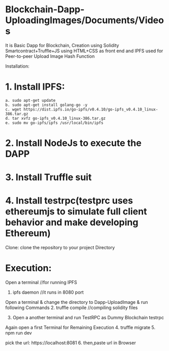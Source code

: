 # Blockchain-Dapp-UploadingImages/Documents/Videos

It is Basic Dapp for Blockchain, Creation using Solidity Smartcontract+Truffle+JS using HTML+CSS as front end and IPFS used for Peer-to-peer Upload Image Hash Function

Installation:
# 1. Install IPFS:
    a. sudo apt-get update
    b. sudo apt-get install golang-go -y
    c. wget https://dist.ipfs.io/go-ipfs/v0.4.10/go-ipfs_v0.4.10_linux-386.tar.gz
    d. tar xvfz go-ipfs_v0.4.10_linux-386.tar.gz
    e. sudo mv go-ipfs/ipfs /usr/local/bin/ipfs
# 2. Install NodeJs to execute the DAPP

# 3. Install Truffle suit 
  
# 4. Install testrpc(testprc uses ethereumjs to simulate full client behavior and make developing Ethereum)
  
  
 Clone: 
 clone the repository to your project Directory

# Execution:
Open a terminal //for running IPFS 
1. ipfs daemon  //it runs in 8080 port

Open a terminal & change the directory to Dapp-UploadImage & run following Commands
2. truffle compile            //compiling solidity files

3. Open a another terminal and run TestRPC as Dummy Blockchain
   testrpc
   
Again open a first Terminal for Remaining Execution
4.  truffle migrate
5.  npm run dev

pick the url: https://localhost:8081
6. then,paste url in Browser

